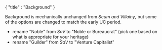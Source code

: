 {
  "title" : "Background"
}

Background is mechanically unchanged from _Scum and Villainy_, but some of the
options are changed to match the early UC period.

- rename "Noble" from _SaV_ to "Noble or Bureaucrat" (pick one based on what is
  appropriate for your heritage)
- rename "Guilder" from _SaV_ to "Venture Capitalist"
